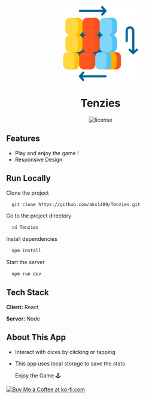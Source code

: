 
<div align="center">

<img src="https://raw.githubusercontent.com/aks1489/Tenzies/main/public/tenzie.png" width=200 />

# Tenzies

<p align="center">
  <img src="https://img.shields.io/github/license/MeetWq/meme-generator" alt="license">
</p>
</div>


## Features
- Play and enjoy the game !
- Responsive Design

## Run Locally

Clone the project

```bash
  git clone https://github.com/aks1489/Tenzies.git
```

Go to the project directory

```bash
  cd Tenzies
```

Install dependencies

```bash
  npm install
```

Start the server

```bash
  npm run dev
```


## Tech Stack

**Client:** React

**Server:** Node


## About This App

* Interact with dices by clicking or tapping 
* This app uses local storage to save the stats

  Enjoy the Game 🕹️
  
<a href='https://ko-fi.com/T6T5UIQ1W' target='_blank'><img height='36' style='border:0px;height:36px;' src='https://storage.ko-fi.com/cdn/kofi2.png?v=3' border='0' alt='Buy Me a Coffee at ko-fi.com' /></a>


